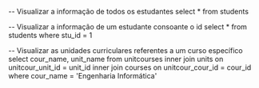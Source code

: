 -- Visualizar a informação de todos os estudantes
select * from students

-- Visualizar a informação de um estudante consoante o id
select * from students
where stu_id = 1

-- Visualizar as unidades curriculares referentes a um curso específico
select cour_name, unit_name from unitcourses
inner join units on unitcour_unit_id = unit_id
inner join courses on unitcour_cour_id = cour_id
where cour_name = 'Engenharia Informática'
